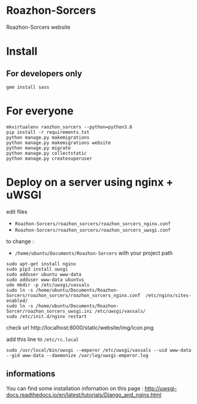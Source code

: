 # Roazhon-Sorcers
Roazhon-Sorcers website

# Install

For developers only
--------------

```
gem install sass
```

# For everyone

```
mkvirtualenv raozhon_sorcers --python=python3.6
pip install -r requirements.txt
python manage.py makemigrations
python manage.py makemigrations website
python manage.py migrate
python manage.py collectstatic
python manage.py createsuperuser
```


# Deploy on a server using nginx + uWSGI

edit files 
* ```Roazhon-Sorcers/roazhon_sorcers/roazhon_sorcers_nginx.conf```
* ```Roazhon-Sorcers/roazhon_sorcers/roazhon_sorcers_uwsgi.conf```

to change :
* ```/home/ubuntu/Documents/Roazhon-Sorcers``` with your project path

```
sudo apt-get install nginx
sudo pip3 install uwsgi
sudo adduser ubuntu www-data
sudo adduser www-data ubuntus
udo mkdir -p /etc/uwsgi/vassals
sudo ln -s /home/ubuntu/Documents/Roazhon-Sorcers/roazhon_sorcers/roazhon_sorcers_nginx.conf  /etc/nginx/sites-enabled/
sudo ln -s /home/ubuntu/Documents/Roazhon-Sorcer/roazhon_sorcers_uwsgi.ini /etc/uwsgi/vassals/
sudo /etc/init.d/nginx restart
```

check url http://localhost:8000/static/website/img/icon.png

add this line to ```/etc/rc.local```

```
sudo /usr/local/bin/uwsgi --emperor /etc/uwsgi/vassals --uid www-data --gid www-data --daemonize /var/log/uwsgi-emperor.log
```

## informations

You can find some installation infornation on this page : http://uwsgi-docs.readthedocs.io/en/latest/tutorials/Django_and_nginx.html





